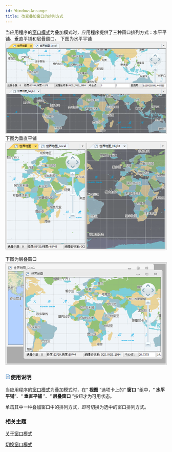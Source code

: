 ```yaml
---
id: WindowsArrange
title: 改变叠加窗口的排列方式
---
```

当应用程序的[窗口模式](WindowsModel)为叠加模式时，应用程序提供了三种窗口排列方式：水平平铺、垂直平铺和层叠窗口。
下图为水平平铺 
![](img/MapWin2H.png)  
下图为垂直平铺  
![](img/MapWin2V.png)  

下图为层叠窗口  
![](img/MapWin2M.png)  


  
### ![](../../img/read.gif)使用说明

当应用程序的[窗口模式](WindowsModel)为叠加模式时，在“ **视图** ”选项卡上的“ **窗口** ”组中，“ **水平平铺**”、“ **垂直平铺** ”、“ **层叠窗口** ”按钮才为可用状态。

单击其中一种叠加窗口中的排列方式，即可切换为选中的窗口排列方式。

### 相关主题

 [关于窗口模式](WindowsModel_Basic)

 [切换窗口模式](WindowsModel)

